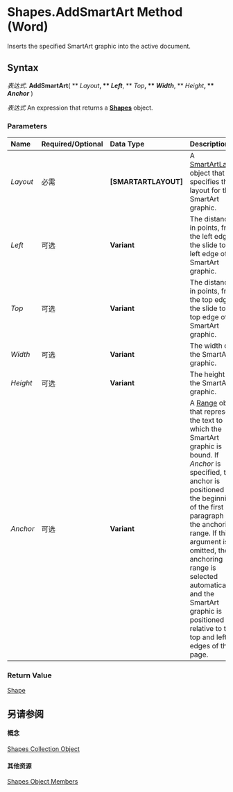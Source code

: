 
# Shapes.AddSmartArt Method (Word)

Inserts the specified SmartArt graphic into the active document.


## Syntax

 _表达式_. **AddSmartArt**( ** _Layout_**, ** _Left_**, ** _Top_**, ** _Width_**, ** _Height_**, ** _Anchor_** )

 _表达式_ An expression that returns a **[Shapes](0907eed3-886e-8e73-0e5e-71f4b37ddd5b.md)** object.


### Parameters



|**Name**|**Required/Optional**|**Data Type**|**Description**|
|:-----|:-----|:-----|:-----|
| _Layout_|必需|**[SMARTARTLAYOUT]**|A [SmartArtLayout](http://msdn.microsoft.com/library/f8d9db83-86f7-4830-096d-5d15368ab6b1%28Office.15%29.aspx) object that specifies the layout for the SmartArt graphic.|
| _Left_|可选|**Variant**|The distance, in points, from the left edge of the slide to the left edge of the SmartArt graphic.|
| _Top_|可选|**Variant**|The distance, in points, from the top edge of the slide to the top edge of the SmartArt graphic.|
| _Width_|可选|**Variant**|The width of the SmartArt graphic.|
| _Height_|可选|**Variant**|The height of the SmartArt graphic.|
| _Anchor_|可选|**Variant**|A [Range](15a7a1c4-5f3f-5b6e-60e9-29688de3f274.md) object that represents the text to which the SmartArt graphic is bound. If _Anchor_ is specified, the anchor is positioned at the beginning of the first paragraph in the anchoring range. If this argument is omitted, the anchoring range is selected automatically and the SmartArt graphic is positioned relative to the top and left edges of the page.|

### Return Value

[Shape](604029ce-9b2f-9748-5d4e-b458796fa2f0.md)


## 另请参阅


#### 概念


[Shapes Collection Object](0907eed3-886e-8e73-0e5e-71f4b37ddd5b.md)
#### 其他资源


[Shapes Object Members](http://msdn.microsoft.com/library/045d4e8c-b838-24f8-5919-c5a05e9bb3c5%28Office.15%29.aspx)